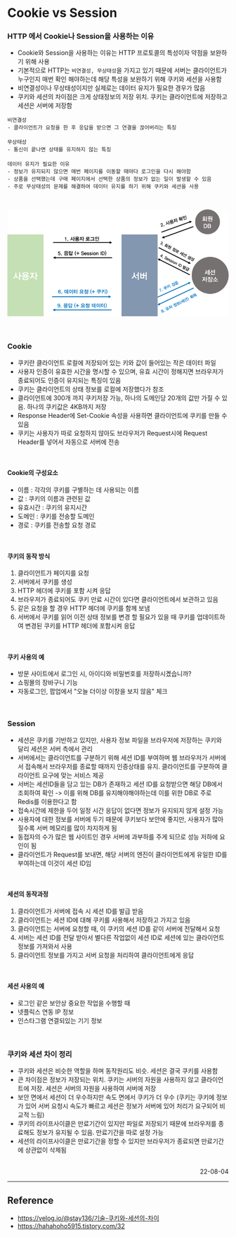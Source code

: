 # Cookie vs Session

### HTTP 에서 Cookie나 Session을 사용하는 이유
- Cookie와 Session을 사용하는 이유는 HTTP 프로토콜의 특성이자 약점을 보완하기 위해 사용
- 기본적으로 HTTP는 <code>비연결성, 무상태성</code>을 가지고 있기 때문에 서버는 클라이언트가 누구인지 매번 확인 해야하는데 해당 특성을 보완하기 위해 쿠키와 세션을 사용함
- 비연결성이나 무상태성이지만 실제로는 데이터 유지가 필요한 경우가 많음
- 쿠키와 세션의 차이점은 크게 상태정보의 저장 위치. 쿠키는 클라이언트에 저장하고 세션은 서버에 저장함
```
비연결성
- 클라이언트가 요청을 한 후 응답을 받으면 그 연결을 끊어버리는 특징

무상태성
- 통신이 끝나면 상태를 유지하지 않는 특징

데이터 유지가 필요한 이유
- 정보가 유지되지 않으면 매번 페이지를 이동할 때마다 로그인을 다시 해야함
- 상품을 선택했는데 구매 페이지에서 선택한 상품의 정보가 없는 일이 발생할 수 있음
- 주로 무상태성의 문제를 해결하여 데이터 유지를 하기 위해 쿠키와 세션을 사용
```

<br>

![Cookie - Session](./img/Cookie-Session.png)

<br>

### Cookie 
- 쿠키란 클라이언트 로컬에 저장되어 있는 키와 값이 들어있는 작은 데이터 파일
- 사용자 인증이 유효한 시간을 명시할 수 있으며, 유효 시간이 정해지면 브라우저가 종료되어도 인증이 유지되는 특징이 있음
- 쿠키는 클라이언트의 상태 정보를 로컬에 저장했다가 참조
- 클라이언트에 300개 까지 쿠키저장 가능, 하나의 도메인당 20개의 값만 가질 수 있음. 하나의 쿠키값은 4KB까지 저장
- Response Header에 Set-Cookie 속성을 사용하면 클라이언트에 쿠키를 만들 수 있음
- 쿠키는 사용자가 따로 요청하지 않아도 브라우저가 Request시에 Request Header를 넣어서 자동으로 서버에 전송

<br>

#### Cookie의 구성요소
- 이름 : 각각의 쿠키를 구별하는 데 사용되는 이름
- 값 : 쿠키의 이름과 관련된 값
- 유효시간 : 쿠키의 유지시간
- 도메인 : 쿠키를 전송할 도메인
- 경로 : 쿠키를 전송할 요청 경로

<br>

#### 쿠키의 동작 방식
1. 클라이언트가 페이지를 요청
2. 서버에서 쿠키를 생성
3. HTTP 헤더에 쿠키를 포함 시켜 응답
4. 브라우저가 종료되어도 쿠키 만료 시간이 있다면 클라이언트에서 보관하고 있음
5. 같은 요청을 할 경우 HTTP 헤더에 쿠키를 함께 보냄
6. 서버에서 쿠키를 읽어 이전 상태 정보를 변경 할 필요가 있을 때 쿠키를 업데이트하여 변경된 쿠키를 HTTP 헤더에 포함시켜 응답

<br>

#### 쿠키 사용의 예
- 방문 사이트에서 로그인 시, 아이디와 비밀번호를 저장하시곘습니까?
- 쇼핑몰의 장바구니 기능
- 자동로그인, 팝업에서 "오늘 더이상 이창을 보지 않음" 체크

<br>

### Session
- 세션은 쿠키를 기반하고 있지만, 사용자 정보 파일을 브라우저에 저장하는 쿠키와 달리 세션은 서버 측에서 관리
- 서버에서는 클라이언트를 구분하기 위해 세션 ID를 부여하며 웹 브라우저가 서버에서 접속해서 브라우저를 종료할 때까지 인증상태를 유지. 클라이언트를 구분하여 클라이언트 요구에 맞는 서비스 제공
- 서버는 세션ID들을 담고 있는 DB가 존재하고 세션 ID를 요청받으면 해당 DB에서 조회하여 확인 -> 이를 위해 DB를 유지해야해야하는데 이를 위한 DB로 주로 Redis를 이용한다고 함
- 접속시간에 제한을 두어 일정 시간 응답이 없다면 정보가 유지되지 않게 설정 가능
- 사용자에 대한 정보를 서버에 두기 때문에 쿠키보다 보안에 좋지만, 사용자가 많아질수록 서버 메모리를 많이 차지하게 됨
- 동접자의 수가 많은 웹 사이트인 경우 서버에 과부하를 주게 되므로 성능 저하에 요인이 됨
- 클라이언트가 Request를 보내면, 해당 서버의 엔진이 클라이언트에게 유일한 ID를 부여하는데 이것이 세션 ID임

<br>

#### 세션의 동작과정
1. 클라이언트가 서버에 접속 시 세션 ID를 발급 받음
2. 클라이언트는 세션 ID에 대해 쿠키를 사용해서 저장하고 가지고 있음
3. 클라이언트는 서버에 요청할 때, 이 쿠키의 세션 ID를 같이 서버에 전달해서 요청
4. 서버는 세션 ID를 전달 받아서 별다른 작업없이 세션 ID로 세션에 있는 클라이언트 정보를 가져와서 사용
5. 클라이언트 정보를 가지고 서버 요청을 처리하여 클라이언트에게 응답

<br>

#### 세션 사용의 예
- 로그인 같은 보안상 중요한 작업을 수행할 때
- 넷플릭스 연동 IP 정보
- 인스타그램 연결되있는 기기 정보

<br>

### 쿠키와 세션 차이 정리
- 쿠키와 세션은 비슷한 역할을 하며 동작원리도 비슷. 세션은 결국 쿠키를 사용함
- 큰 차이점은 정보가 저장되는 위치. 쿠키는 서버의 자원을 사용하지 않고 클라이언트에 저장. 세션은 서버의 자원을 사용하여 서버에 저장
- 보안 면에서 세션이 더 우수하지만 속도 면에서 쿠키가 더 우수 (쿠키는 쿠키에 정보가 있어 서버 요청시 속도가 빠르고 세션은 정보가 서버에 있어 처리가 요구되어 비교적 느림)
- 쿠키의 라이프사이클은 만료기간이 있지만 파일로 저장되기 때문에 브라우저를 종료해도 정보가 유지될 수 있음. 만료기간을 따로 설정 가능
- 세션의 라이프사이클은 만료기간을 정할 수 있지만 브라우저가 종료되면 만료기간에 상관없이 삭제됨

<br>

<div style="text-align: right">22-08-04</div>

-------

## Reference
- https://velog.io/@stay136/기술-쿠키와-세션의-차이
- https://hahahoho5915.tistory.com/32